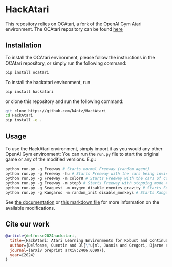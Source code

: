 # HackAtari

This repository relies on OCAtari, a fork of the OpenAI Gym Atari environment. 
The OCAtari repository can be found [here](https://github.com/k4ntz/OC_Atari)


## Installation
To install the OCAtari environment, please follow the instructions in the OCAtari repository,
or simply run the following command:
```bash
pip install ocatari
```
To install the hackatari environment, run 
```bash
pip install hackatari
```

or clone this repository and run the following command:
```bash
git clone https://github.com/k4ntz/HackAtari
cd HackAtari
pip install -e .
```

## Usage
To use the HackAtari environment, simply import it as you would any other OpenAI Gym environment:
You can run the `run.py` file to start the original game or any of the modified versions.
E.g.:
```python
python run.py -g Freeway # Starts normal Freeway (random agent)
python run.py -g Freeway -hu # Starts Freeway with the cars being invisible (interactive/human playing mode)
python run.py -g Freeway -m color8 # Starts Freeway with the cars of color #8 being (i.e. invisible) (random agent)
python run.py -g Freeway -m stop3 # Starts Freeway with stopping mode #3 (i.e. static cars) (random agent)
python run.py -g Seaquest -m oxygen disable_enemies gravity # Starts Seaquest with infinite oxygen, no enemy, gravity (random agent)
python run.py -g Kangaroo -m random_init disable_monkeys # Starts Kangaroo with random initial floor and no monkeys (random agent)
```

See [the documentation]()
or [this markdown file]() for more information on the available modifications.

## Cite our work
```bibtex
@article{delfosse2024hackatari,
  title={HackAtari: Atari Learning Environments for Robust and Continual Reinforcement Learning},
  author={Delfosse, Quentin and Bl{\"u}ml, Jannis and Gregori, Bjarne and Kersting, Kristian},
  journal={arXiv preprint arXiv:2406.03997},
  year={2024}
}
```